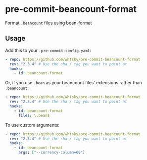 # pre-commit-beancount-format

Format `.beancount` files using [bean-format](https://beancount.github.io/docs/running_beancount_and_generating_reports.html#bean-format)

## Usage

Add this to your `.pre-commit-config.yaml`:

```yaml
- repo: https://github.com/whtsky/pre-commit-beancount-format
  rev: "2.3.4" # Use the sha / tag you want to point at
  hooks:
    - id: beancount-format
```

Or, if you use `.bean` as your beancount files' extensions rather than `.beancount`:

```yaml
- repo: https://github.com/whtsky/pre-commit-beancount-format
  rev: "2.3.4" # Use the sha / tag you want to point at
  hooks:
    - id: beancount-format
      files: \.bean$
```

To use custom arguments:

```yaml
- repo: https://github.com/whtsky/pre-commit-beancount-format
  rev: "2.3.4" # Use the sha / tag you want to point at
  hooks:
    - id: beancount-format
      args: ["--currency-column=60"]
```
